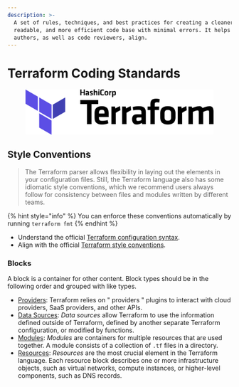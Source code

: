 ```yaml
---
description: >-
  A set of rules, techniques, and best practices for creating a cleaner, more
  readable, and more efficient code base with minimal errors. It helps future
  authors, as well as code reviewers, align.
---
```


# Terraform Coding Standards

<figure><img src="../../.gitbook/assets/terraform-logo.png" alt=""><figcaption></figcaption></figure>

## Style Conventions

> The Terraform parser allows flexibility in laying out the elements in your configuration files. Still, the Terraform language also has some idiomatic style conventions, which we recommend users always follow for consistency between files and modules written by different teams.

{% hint style="info" %}
You can enforce these conventions automatically by running `terraform fmt`
{% endhint %}

* Understand the official [Terraform configuration syntax](https://www.terraform.io/language/syntax/configuration).
* Align with the official [Terraform style conventions](https://www.terraform.io/language/syntax/style).

### Blocks

A block is a container for other content. Block types should be in the following order and grouped with like types.

* [Providers](https://www.terraform.io/language/providers): Terraform relies on " providers " plugins to interact with cloud providers, SaaS providers, and other APIs.
* [Data Sources](https://www.terraform.io/language/data-sources): _Data sources_ allow Terraform to use the information defined outside of Terraform, defined by another separate Terraform configuration, or modified by functions.
* [Modules](https://www.terraform.io/language/modules): _Modules_ are containers for multiple resources that are used together. A module consists of a collection of `.tf` files in a directory.
* [Resources](https://www.terraform.io/language/resources): _Resources_ are the most crucial element in the Terraform language. Each resource block describes one or more infrastructure objects, such as virtual networks, compute instances, or higher-level components, such as DNS records.

